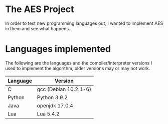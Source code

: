 # The AES Project
In order to test new programming languages out, I wanted to implement AES in them and see what happens.

# Languages implemented
The following are the languages and the compiler/interpreter versions I used to implement the algorithm, older versions may or may not work.

| Language	| Version				|
| ----		| ----					|
| C			| gcc (Debian 10.2.1-6)	|
| Python	| Python 3.9.2			|
| Java		| openjdk 17.0.4		|
| Lua		| Lua 5.4.2 			|
